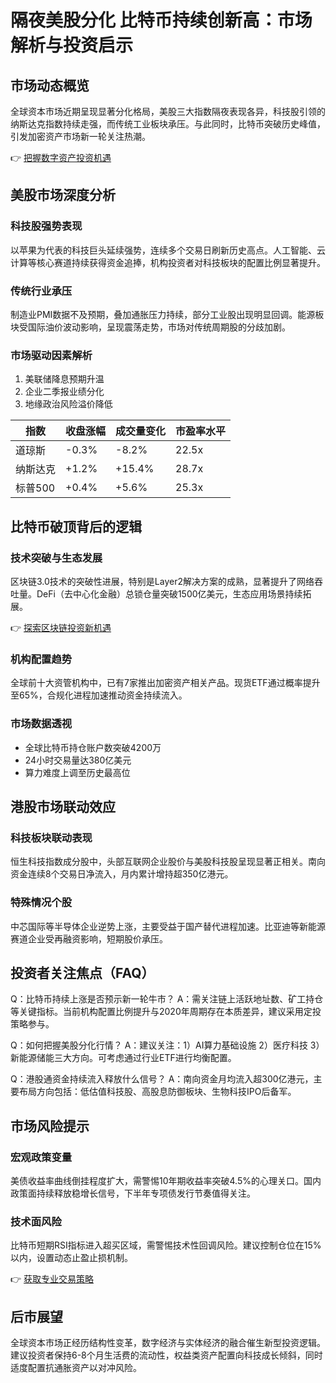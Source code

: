 # 隔夜美股分化 比特币持续创新高：市场解析与投资启示

## 市场动态概览
全球资本市场近期呈现显著分化格局，美股三大指数隔夜表现各异，科技股引领的纳斯达克指数持续走强，而传统工业板块承压。与此同时，比特币突破历史峰值，引发加密资产市场新一轮关注热潮。

👉 [把握数字资产投资机遇](https://bit.ly/okx_welcome)

## 美股市场深度分析
### 科技股强势表现
以苹果为代表的科技巨头延续强势，连续多个交易日刷新历史高点。人工智能、云计算等核心赛道持续获得资金追捧，机构投资者对科技板块的配置比例显著提升。

### 传统行业承压
制造业PMI数据不及预期，叠加通胀压力持续，部分工业股出现明显回调。能源板块受国际油价波动影响，呈现震荡走势，市场对传统周期股的分歧加剧。

### 市场驱动因素解析
1. 美联储降息预期升温
2. 企业二季报业绩分化
3. 地缘政治风险溢价降低

| 指数 | 收盘涨幅 | 成交量变化 | 市盈率水平 |
|------|----------|------------|------------|
| 道琼斯 | -0.3%    | -8.2%      | 22.5x      |
| 纳斯达克 | +1.2%   | +15.4%     | 28.7x      |
| 标普500 | +0.4%    | +5.6%      | 25.3x      |

## 比特币破顶背后的逻辑
### 技术突破与生态发展
区块链3.0技术的突破性进展，特别是Layer2解决方案的成熟，显著提升了网络吞吐量。DeFi（去中心化金融）总锁仓量突破1500亿美元，生态应用场景持续拓展。

👉 [探索区块链投资新机遇](https://bit.ly/okx_welcome)

### 机构配置趋势
全球前十大资管机构中，已有7家推出加密资产相关产品。现货ETF通过概率提升至65%，合规化进程加速推动资金持续流入。

### 市场数据透视
- 全球比特币持仓账户数突破4200万
- 24小时交易量达380亿美元
- 算力难度上调至历史最高位

## 港股市场联动效应
### 科技板块联动表现
恒生科技指数成分股中，头部互联网企业股价与美股科技股呈现显著正相关。南向资金连续8个交易日净流入，月内累计增持超350亿港元。

### 特殊情况个股
中芯国际等半导体企业逆势上涨，主要受益于国产替代进程加速。比亚迪等新能源赛道企业受再融资影响，短期股价承压。

## 投资者关注焦点（FAQ）

Q：比特币持续上涨是否预示新一轮牛市？
A：需关注链上活跃地址数、矿工持仓等关键指标。当前机构配置比例提升与2020年周期存在本质差异，建议采用定投策略参与。

Q：如何把握美股分化行情？
A：建议关注：1）AI算力基础设施 2）医疗科技 3）新能源储能三大方向。可考虑通过行业ETF进行均衡配置。

Q：港股通资金持续流入释放什么信号？
A：南向资金月均流入超300亿港元，主要布局方向包括：低估值科技股、高股息防御板块、生物科技IPO后备军。

## 市场风险提示
### 宏观政策变量
美债收益率曲线倒挂程度扩大，需警惕10年期收益率突破4.5%的心理关口。国内政策面持续释放稳增长信号，下半年专项债发行节奏值得关注。

### 技术面风险
比特币短期RSI指标进入超买区域，需警惕技术性回调风险。建议控制仓位在15%以内，设置动态止盈止损机制。

👉 [获取专业交易策略](https://bit.ly/okx_welcome)

## 后市展望
全球资本市场正经历结构性变革，数字经济与实体经济的融合催生新型投资逻辑。建议投资者保持6-8个月生活费的流动性，权益类资产配置向科技成长倾斜，同时适度配置抗通胀资产以对冲风险。